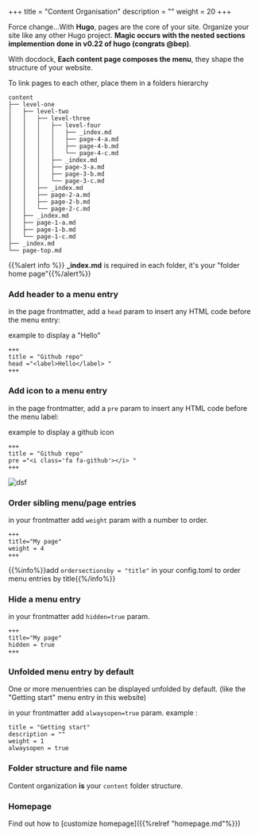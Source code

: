+++
title = "Content Organisation"
description = ""
weight = 20
+++

Force change...With **Hugo**, pages are the core of your site. Organize your site like any other Hugo project. **Magic occurs with the nested sections implemention done in v0.22 of hugo (congrats @bep)**.

With docdock, **Each content page composes the menu**, they shape the structure of your website.

To link pages to each other, place them in a folders hierarchy

```
content
├── level-one
│   ├── level-two
│   │   ├── level-three
│   │   │   ├── level-four
│   │   │   │   ├── _index.md
│   │   │   │   ├── page-4-a.md
│   │   │   │   ├── page-4-b.md
│   │   │   │   └── page-4-c.md
│   │   │   ├── _index.md
│   │   │   ├── page-3-a.md
│   │   │   ├── page-3-b.md
│   │   │   └── page-3-c.md
│   │   ├── _index.md
│   │   ├── page-2-a.md
│   │   ├── page-2-b.md
│   │   └── page-2-c.md
│   ├── _index.md
│   ├── page-1-a.md
│   ├── page-1-b.md
│   └── page-1-c.md
├── _index.md
└── page-top.md
```

{{%alert info %}} **\_index.md** is required in each folder, it's your "folder home page"{{%/alert%}}

### Add header to a menu entry

in the page frontmatter, add a `head` param to insert any HTML code before the menu entry:

example to display a "Hello"

    +++
    title = "Github repo"
    head ="<label>Hello</label> "
    +++

### Add icon to a menu entry

in the page frontmatter, add a `pre` param to insert any HTML code before the menu label:

example to display a github icon

    +++
    title = "Github repo"
    pre ="<i class='fa fa-github'></i> "
    +++

![dsf](/menu-entry-icon.png?height=40px&classes=shadow)

<!-- ### Customize menu entry label

Add a `name` param next to `[menu.main]`

	+++
	[menu.main]
	parent = ""
	identifier = "repo"
	pre ="<i class='fa fa-github'></i> "
	name = "Github repo"
	+++ -->

<!-- ### Create a page redirector
Add a `url` param next to `[menu.main]`

	+++
	[menu.main]
	parent = "page"
	identifier = "page-images"
	weight = 23
	url = "/shortcode/image/"
	+++

{{%alert info%}}Look at the menu "Create Page/About images" which redirects to "Shortcodes/image{{%/alert%}}
 -->

### Order sibling menu/page entries

in your frontmatter add `weight` param with a number to order.

    +++
    title="My page"
    weight = 4
    +++

{{%info%}}add `ordersectionsby = "title"` in your config.toml to order menu entries by title{{%/info%}}

### Hide a menu entry

in your frontmatter add `hidden=true` param.

    +++
    title="My page"
    hidden = true
    +++

### Unfolded menu entry by default

One or more menuentries can be displayed unfolded by default. (like the "Getting start" menu entry in this website)

in your frontmatter add `alwaysopen=true` param.
example :

```
title = "Getting start"
description = ""
weight = 1
alwaysopen = true
```

### Folder structure and file name

Content organization **is** your `content` folder structure.

### Homepage

Find out how to [customize homepage]({{%relref "homepage.md"%}})
